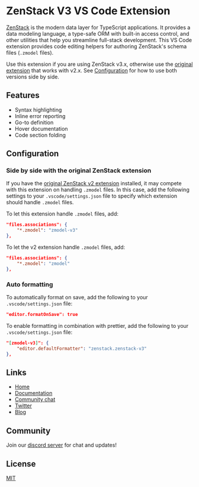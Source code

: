 # ZenStack V3 VS Code Extension

[ZenStack](https://zenstack.dev) is the modern data layer for TypeScript applications. It provides a data modeling language, a type-safe ORM with built-in access control, and other utilities that help you streamline full-stack development. This VS Code extension provides code editing helpers for authoring ZenStack's schema files (`.zmodel` files).

Use this extension if you are using ZenStack v3.x, otherwise use the [original extension](https://marketplace.visualstudio.com/items?itemName=zenstack.zenstack) that works with v2.x. See [Configuration](#configuration) for how to use both versions side by side.

## Features

- Syntax highlighting
- Inline error reporting
- Go-to definition
- Hover documentation
- Code section folding

## Configuration

### Side by side with the original ZenStack extension

If you have the [original ZenStack v2 extension](https://marketplace.visualstudio.com/items?itemName=zenstack.zenstack) installed, it may compete with this extension on handling `.zmodel` files. In this case, add the following settings to your `.vscode/settings.json` file to specify which extension should handle `.zmodel` files.

To let this extension handle `.zmodel` files, add:

```json
"files.associations": {
    "*.zmodel": "zmodel-v3"
},
```

To let the v2 extension handle `.zmodel` files, add:

```json
"files.associations": {
    "*.zmodel": "zmodel"
},
```

### Auto formatting

To automatically format on save, add the following to your `.vscode/settings.json` file:

```json
"editor.formatOnSave": true
```

To enable formatting in combination with prettier, add the following to your `.vscode/settings.json` file:

```json
"[zmodel-v3]": {
    "editor.defaultFormatter": "zenstack.zenstack-v3"
},
```

## Links

- [Home](https://zenstack.dev/v3)
- [Documentation](https://zenstack.dev/docs/3.x)
- [Community chat](https://discord.gg/Ykhr738dUe)
- [Twitter](https://twitter.com/zenstackhq)
- [Blog](https://zenstack.dev/blog)

## Community

Join our [discord server](https://discord.gg/Ykhr738dUe) for chat and updates!

## License

[MIT](https://github.com/zenstackhq/zenstack/blob/main/LICENSE)
